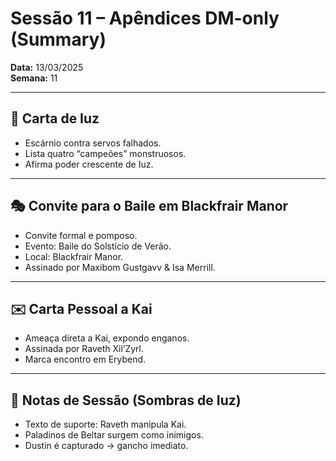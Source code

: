 # Sessão 11 – Apêndices DM-only (Summary)  
**Data:** 13/03/2025  
**Semana:** 11  

---

## 📜 Carta de Iuz
- Escárnio contra servos falhados.  
- Lista quatro “campeões” monstruosos.  
- Afirma poder crescente de Iuz.  

---

## 🎭 Convite para o Baile em Blackfrair Manor
- Convite formal e pomposo.  
- Evento: Baile do Solstício de Verão.  
- Local: Blackfrair Manor.  
- Assinado por Maxibom Gustgavv & Isa Merrill.  

---

## ✉️ Carta Pessoal a Kai
- Ameaça direta a Kai, expondo enganos.  
- Assinada por Raveth Xil’Zyrl.  
- Marca encontro em Erybend.  

---

## 📖 Notas de Sessão (Sombras de Iuz)
- Texto de suporte: Raveth manipula Kai.  
- Paladinos de Beltar surgem como inimigos.  
- Dustin é capturado → gancho imediato.  
